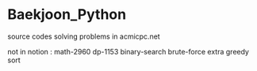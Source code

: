 # Baekjoon_Python
source codes solving problems in acmicpc.net

not in notion : math-2960 dp-1153
binary-search
brute-force
extra
greedy
sort
